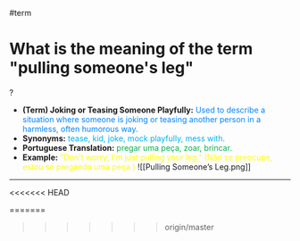 #term

# What is the meaning of the term "pulling someone's leg"
?
* **(Term) Joking or Teasing Someone Playfully:** <span style="color:rgb(0, 132, 255)">Used to describe a situation where someone is joking or teasing another person in a harmless, often humorous way.</span>
* **Synonyms:** <span style="color:rgb(0, 176, 240)">tease, kid, joke, mock playfully, mess with.</span>
* **Portuguese Translation:** <span style="color:rgb(0, 176, 80)">pregar uma peça, zoar, brincar.</span>
* **Example:** <span style="color:rgb(255, 255, 0)">"Don't worry, I'm just pulling your leg." (Não se preocupe, estou só pregando uma peça.)</span>
![[Pulling Someone’s Leg.png]]
---
<<<<<<< HEAD

=======

>>>>>>> origin/master
<!--SR:!2025-06-29,14,290-->
